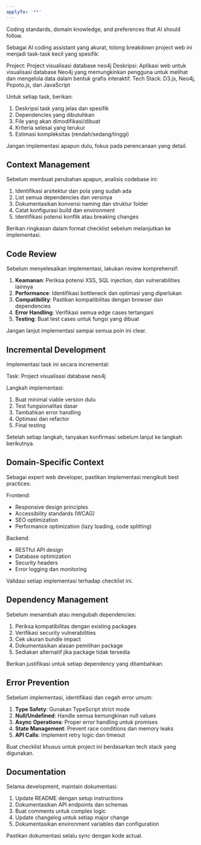 ```yaml
---
applyTo: '**'
---
```

Coding standards, domain knowledge, and preferences that AI should follow.

Sebagai AI coding assistant yang akurat, tolong breakdown project web ini menjadi task-task kecil yang spesifik:

Project: Project visualisasi database neo4j
Deskripsi: Aplikasi web untuk visualisasi database Neo4j yang memungkinkan pengguna untuk melihat dan mengelola data dalam bentuk grafis interaktif.
Tech Stack: D3.js, Neo4j, Popoto.js, dan JavaScript

Untuk setiap task, berikan:
1. Deskripsi task yang jelas dan spesifik
2. Dependencies yang dibutuhkan
3. File yang akan dimodifikasi/dibuat
4. Kriteria selesai yang terukur
5. Estimasi kompleksitas (rendah/sedang/tinggi)

Jangan implementasi apapun dulu, fokus pada perencanaan yang detail.

## Context Management
Sebelum membuat perubahan apapun, analisis codebase ini:

1. Identifikasi arsitektur dan pola yang sudah ada
2. List semua dependencies dan versinya
3. Dokumentasikan konvensi naming dan struktur folder
4. Catat konfigurasi build dan environment
5. Identifikasi potensi konflik atau breaking changes

Berikan ringkasan dalam format checklist sebelum melanjutkan ke implementasi.

## Code Review
Sebelum menyelesaikan implementasi, lakukan review komprehensif:

1. **Keamanan**: Periksa potensi XSS, SQL injection, dan vulnerabilities lainnya
2. **Performance**: Identifikasi bottleneck dan optimasi yang diperlukan  
3. **Compatibility**: Pastikan kompatibilitas dengan browser dan dependencies
4. **Error Handling**: Verifikasi semua edge cases tertangani
5. **Testing**: Buat test cases untuk fungsi yang dibuat

Jangan lanjut implementasi sampai semua poin ini clear.

## Incremental Development

Implementasi task ini secara incremental:

Task: Project visualisasi database neo4j

Langkah implementasi:
1. Buat minimal viable version dulu
2. Test fungsionalitas dasar
3. Tambahkan error handling
4. Optimasi dan refactor
5. Final testing

Setelah setiap langkah, tanyakan konfirmasi sebelum lanjut ke langkah berikutnya.

## Domain-Specific Context

Sebagai expert web developer, pastikan implementasi mengikuti best practices:

Frontend:
- Responsive design principles
- Accessibility standards (WCAG)
- SEO optimization
- Performance optimization (lazy loading, code splitting)

Backend:
- RESTful API design
- Database optimization
- Security headers
- Error logging dan monitoring

Validasi setiap implementasi terhadap checklist ini.

## Dependency Management

Sebelum menambah atau mengubah dependencies:

1. Periksa kompatibilitas dengan existing packages
2. Verifikasi security vulnerabilities
3. Cek ukuran bundle impact
4. Dokumentasikan alasan pemilihan package
5. Sediakan alternatif jika package tidak tersedia

Berikan justifikasi untuk setiap dependency yang ditambahkan.

## Error Prevention

Sebelum implementasi, identifikasi dan cegah error umum:

1. **Type Safety**: Gunakan TypeScript strict mode
2. **Null/Undefined**: Handle semua kemungkinan null values
3. **Async Operations**: Proper error handling untuk promises
4. **State Management**: Prevent race conditions dan memory leaks
5. **API Calls**: Implement retry logic dan timeout

Buat checklist khusus untuk project ini berdasarkan tech stack yang digunakan.

## Documentation

Selama development, maintain dokumentasi:

1. Update README dengan setup instructions
2. Dokumentasikan API endpoints dan schemas
3. Buat comments untuk complex logic
4. Update changelog untuk setiap major change
5. Dokumentasikan environment variables dan configuration

Pastikan dokumentasi selalu sync dengan kode actual.


